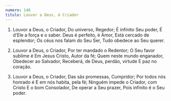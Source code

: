 ```yaml
---
numero: 148
titulo: Louvor a Deus, ó Criador
---
```

1. Louvor a Deus, o Criador,
Do universo, Regedor;
É infinito Seu poder,
É d'Ele a força e o saber.
Deus é perfeito, é Amor,
Está cercado de esplendor;
Os céus nos falam do Seu Ser,
Tudo obedece ao Seu querer.

2. Louvor a Deus, o Criador,
Por ter mandado o Redentor;
O Seu favor sublime é
Em Jesus Cristo, Autor da fé;
Quem neste mundo enganador,
Obedecer ao Salvador,
Receberá, de Deus, perdão, virtude
E paz no coração.

3. Louvor a Deus, o Criador,
Das sãs promessas, Cumpridor;
Por todos nós honrado é
E em nós habita, pela fé;
Ninguém impede o Criador, com Cristo
E o bom Consolador,
De operar a Seu prazer,
Pois infinito é o Seu poder.
